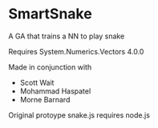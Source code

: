 # SmartSnake
A GA that trains a NN to play snake

Requires System.Numerics.Vectors 4.0.0

Made in conjunction with
- Scott Wait
- Mohammad Haspatel
- Morne Barnard

Original protoype snake.js requires node.js
